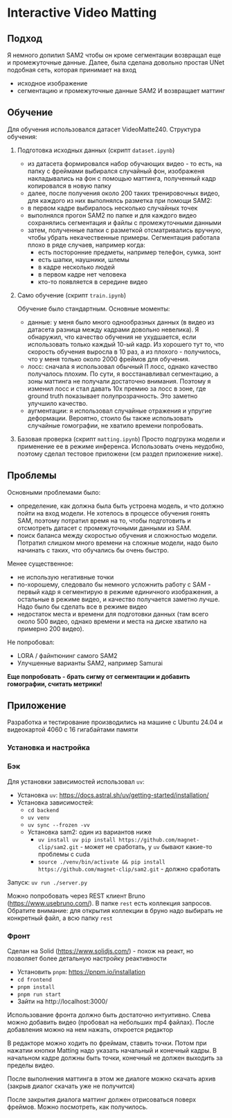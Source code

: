 # Interactive Video Matting

## Подход
Я немного допилил SAM2 чтобы он кроме сегментации возвращал еще и промежуточные данные. 
Далее, была сделана довольно простая UNet подобная сеть, которая принимает на вход
 - исходное изображение
 - сегментацию и промежуточные данные SAM2
И возвращает маттинг

## Обучение
Для обучения использовался датасет VideoMatte240. 
Структура обучения:

1. Подготовка исходных данных (скрипт `dataset.ipynb`)
    - из датасета формировался набор обучающих видео - то есть, на папку с фреймами выбирался случайный фон, изображеня накладывались на фон с помощью маттинга, полученный кадр копировался в новую папку
    - далее, после получения около 200 таких тренировочных видео, для каждого из них выполнялсь разметка при помощи SAM2:
     - в первом кадре выбиралось несколько случайных точек 
     - выполнялся прогон SAM2 по папке и для каждого видео сохранялись сегментация и файлы с промежуточными данными
    - затем, полученные папки с разметкой отсматривались вручную, чтобы убрать некачественные примеры. Сегментация работала плохо в ряде случаев, например когда:
        - есть посторонние предметы, например телефон, сумка, зонт
        - есть шапки, наушники, шлемы
        - в кадре несколько людей
        - в первом кадре нет человека
        - кто-то появляется в середине видео

2. Само обучение (скрипт `train.ipynb`)

    Обучение было стандартным. Основные моменты:
    - данные: у меня было много однообразных данных (в видео из датасета разница между кадрами довольно невелика). Я обнаружил, что качество обучения не ухудшается, если использовать только каждый 10-ый кадр. Из хорошего тут то, что скорость обучения выросла в 10 раз, а из плохого - получилось, что у меня только около 2000 фреймов для обучения.
    - лосс: сначала я использовал обычный l1 лосс, однако качество получалось плохим. По сути, я восстанавливал сегментацию, а зоны маттинга не получали достаточно внимания. Поэтому я изменил лосс и стал давать 10х премию за лосс в зоне, где ground truth показывает полупрозрачность. Это заметно улучшило качество.
    - аугментации: я использовал случайные отражения и упругие деформации. Вероятно, стоило бы также использовать случайные гомографии, не хватило времени попробовать.

3. Базовая проверка  (скрипт `matting.ipynb`)
    Просто подгрузка модели и применение ее в режиме инференса. Использовать очень неудобно, поэтому сделал тестовое приложени (см раздел приложение ниже). 



## Проблемы

Основными проблемами было:
 - определение, как должна была быть устроена модель, и что должно пойти на вход модели. Не хотелось в процессе обучения гонять SAM, поэтому потратил время на то, чтобы подготовить и отсмотреть датасет с промежуточными данными из SAM.
 - поиск баланса между скоростью обучения и сложностью модели. Потратил слишком много времени на сложные модели, надо было начинать с таких, что обучались бы очень быстро.

 Менее существенное:
 - не использую негативные точки
 - по-хорошему, следовало бы немного усложнить работу с SAM - первый кадр я сегментирую в режиме единичного изображения, а остальные в режиме видео, и качество получается заметно лучше. Надо было бы сделать все в режиме видео
 - недостаток места и времени для подготовки данных (там всего около 500 видео, однако времени и места на диске хватило на примерно 200 видео). 

 Не попробовал:
  - LORA / файнтюнинг самого SAM2
  - Улучшенные варианты SAM2, например Samurai


**Еще попробовать - брать сигму от сегментации и добавить гомографии, считать метрики!**


## Приложение

Разработка и тестирование производились на машине с Ubuntu 24.04 и видеокартой 4060 c 16 гигабайтами памяти

### Установка и настройка

### Бэк

Для установки зависимостей использовал `uv`:
 * Установка `uv`: https://docs.astral.sh/uv/getting-started/installation/
 * Установка зависимостей:
   - `cd backend`
   - `uv venv`
   - `uv sync --frozen -vv`
   - Установка sam2: один из вариантов ниже
      - `uv install uv pip install https://github.com/magnet-clip/sam2.git` - может не сработать, у `uv` бывают какие-то проблемы с cuda
      - `source ./venv/bin/activate && pip install https://github.com/magnet-clip/sam2.git` - должно сработать

Запуск: `uv run ./server.py`

Можно попробовать через REST клиент Bruno (https://www.usebruno.com/). В папке `rest` есть коллекция запросов. Обратите внимание: для открытия коллекции в бруно надо выбирать не конкретный файл, а всю папку `rest`


### Фронт
Сделан на Solid (https://www.solidjs.com/) - похож на реакт, но позволяет более детальную настройку реактивности

 * Установить `pnpm`: https://pnpm.io/installation
 * `cd frontend`
 * `pnpm install`
 * `pnpm run start`
 * Зайти на  http://localhost:3000/

Использование фронта должно быть достаточно интуитивно. Слева можно добавить видео (пробовал на небольших mp4 файлах). После добавления можно на нем нажать, откроется редактор

В редакторе можно ходить по фреймам, ставить точки. Потом при нажатии кнопки Matting надо указать начальный и конечный кадры. В начальном кадре должны быть точки, конечный не должен выходить за пределы видео.

После выполнения маттинга в этом же диалоге можно скачать архив (закрыв диалог скачать уже не получится)

После закрытия диалога маттинг должен отрисоваться поверх фреймов. Можно посмотреть, как получилось.